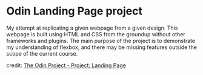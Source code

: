# Odin Landing Page project

My attempt at replicating a given webpage from a given design. This webpage is built using HTML and CSS from the groundup without
other frameworks and plugins. The main purpose of the project is to demonstrate my understanding of flexbox, and there may be
missing features outside the scope of the current course.


credit: [The Odin Project - Project: Landing Page](https://www.theodinproject.com/lessons/foundations-landing-page)